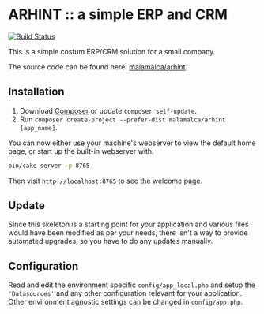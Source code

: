 # ARHINT :: a simple ERP and CRM

[![Build Status](https://img.shields.io/travis/cakephp/app/master.svg?style=flat-square)](https://travis-ci.com/malamalca/arhint)

This is a simple costum ERP/CRM solution for a small company.

The source code can be found here: [malamalca/arhint](https://github.com/malamalca/arhint).

## Installation

1. Download [Composer](https://getcomposer.org/doc/00-intro.md) or update `composer self-update`.
2. Run `composer create-project --prefer-dist malamalca/arhint [app_name]`.

You can now either use your machine's webserver to view the default home page, or start
up the built-in webserver with:

```bash
bin/cake server -p 8765
```

Then visit `http://localhost:8765` to see the welcome page.

## Update

Since this skeleton is a starting point for your application and various files
would have been modified as per your needs, there isn't a way to provide
automated upgrades, so you have to do any updates manually.

## Configuration

Read and edit the environment specific `config/app_local.php` and setup the
`'Datasources'` and any other configuration relevant for your application.
Other environment agnostic settings can be changed in `config/app.php`.
